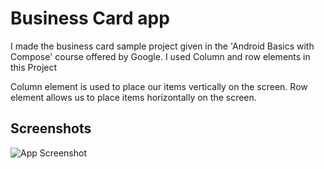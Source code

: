 
# Business Card app

I made the business card sample project given in the 'Android Basics with Compose' course offered by Google. I used Column and row elements in this Project

Column element is used to place our items vertically on the screen.
Row element allows us to place items horizontally on the screen.


## Screenshots

![App Screenshot](https://github.com/glitch7584/Learning_Android/blob/main/business_card_app/screenshot/Screenshot_2023-04-23-22-09-13-11_f6339af89c566edb0bc409d5ac97e684.jpg?raw=true)

